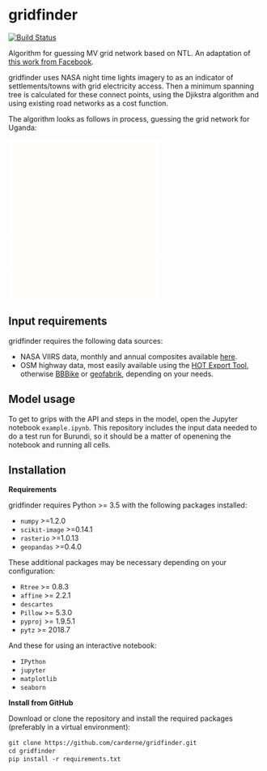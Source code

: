 # gridfinder
[![Build Status](https://travis-ci.org/carderne/gridfinder.svg?branch=master)](https://travis-ci.org/carderne/gridfinder)

Algorithm for guessing MV grid network based on NTL. An adaptation of [this work from Facebook](https://github.com/facebookresearch/many-to-many-dijkstra).

gridfinder uses NASA night time lights imagery to as an indicator of settlements/towns with grid electricity access. Then a minimum spanning tree is calculated for these connect points, using the Djikstra algorithm and using existing road networks as a cost function.

The algorithm looks as follows in process, guessing the grid network for Uganda:

[![Animated algorithm](gridfinder-animated.gif)]()

## Input requirements
gridfinder requires the following data sources:
- NASA VIIRS data, monthly and annual composites available [here](https://ngdc.noaa.gov/eog/viirs/download_dnb_composites.html).
- OSM highway data, most easily available using the [HOT Export Tool](https://export.hotosm.org/en/v3/), otherwise [BBBike](https://extract.bbbike.org/) or [geofabrik](https://download.geofabrik.de/), depending on your needs.

## Model usage

To get to grips with the API and steps in the model, open the Jupyter notebook `example.ipynb`. This repository  includes the input data needed to do a test run for Burundi, so it should be a matter of openening the notebook and running all cells.

## Installation

**Requirements**

gridfinder requires Python >= 3.5 with the following packages installed:
 - `numpy` >=1.2.0
 - `scikit-image` >=0.14.1
 - `rasterio` >=1.0.13
 - `geopandas` >=0.4.0

These additional packages may be necessary depending on your configuration:
 - `Rtree` >= 0.8.3
 - `affine` >= 2.2.1
 - `descartes`
 - `Pillow` >= 5.3.0
 - `pyproj` >= 1.9.5.1
 - `pytz` >= 2018.7

 And these for using an interactive notebook:
 - `IPython`
 - `jupyter`
 - `matplotlib`
 - `seaborn`

**Install from GitHub**

Download or clone the repository and install the required packages (preferably in a virtual environment):

```
git clone https://github.com/carderne/gridfinder.git
cd gridfinder
pip install -r requirements.txt
```
